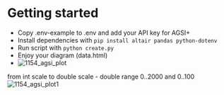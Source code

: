 # Getting started

* Copy .env-example to .env and add your API key for AGSI+
* Install dependencies with `pip install altair pandas python-dotenv`
* Run script with `python create.py`
* Enjoy your diagram (data.html)
* ![1154_agsi_plot](https://user-images.githubusercontent.com/3393121/190656809-bc7eb7b8-4364-4404-ba50-e9a1ebf9be4f.png)

from int scale to double scale - double range 0..2000 and 0..100
![1154_agsi_plot1](https://user-images.githubusercontent.com/3393121/190666513-e853e8a2-bc7c-456a-8775-69db351c52d7.png)
